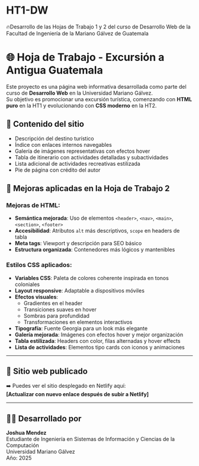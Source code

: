 # HT1-DW
🔥Desarrollo de las Hojas de Trabajo 1 y 2 del curso de Desarrollo Web de la Facultad de Ingeniería de la Mariano Gálvez de Guatemala

# 🌐 Hoja de Trabajo - Excursión a Antigua Guatemala

Este proyecto es una página web informativa desarrollada como parte del curso de **Desarrollo Web** en la Universidad Mariano Gálvez.  
Su objetivo es promocionar una excursión turística, comenzando con **HTML puro** en la HT1 y evolucionando con **CSS moderno** en la HT2.

## 📌 Contenido del sitio

- Descripción del destino turístico
- Índice con enlaces internos navegables
- Galería de imágenes representativas con efectos hover
- Tabla de itinerario con actividades detalladas y subactividades
- Lista adicional de actividades recreativas estilizada
- Pie de página con crédito del autor

## 🎨 Mejoras aplicadas en la Hoja de Trabajo 2

### Mejoras de HTML:
- **Semántica mejorada**: Uso de elementos `<header>`, `<nav>`, `<main>`, `<section>`, `<footer>`
- **Accesibilidad**: Atributos `alt` más descriptivos, `scope` en headers de tabla
- **Meta tags**: Viewport y descripción para SEO básico
- **Estructura organizada**: Contenedores más lógicos y mantenibles

### Estilos CSS aplicados:
- **Variables CSS**: Paleta de colores coherente inspirada en tonos coloniales
- **Layout responsive**: Adaptable a dispositivos móviles
- **Efectos visuales**:
  - Gradientes en el header
  - Transiciones suaves en hover
  - Sombras para profundidad
  - Transformaciones en elementos interactivos
- **Tipografía**: Fuente Georgia para un look más elegante
- **Galería mejorada**: Imágenes con efectos hover y mejor organización
- **Tabla estilizada**: Headers con color, filas alternadas y hover effects
- **Lista de actividades**: Elementos tipo cards con iconos y animaciones

---

## 🔗 Sitio web publicado

➡️ Puedes ver el sitio desplegado en Netlify aquí:  
**[Actualizar con nuevo enlace después de subir a Netlify]**

---

## 👨‍💻 Desarrollado por

**Joshua Mendez**  
Estudiante de Ingeniería en Sistemas de Información y Ciencias de la Computación  
Universidad Mariano Gálvez  
Año: 2025
